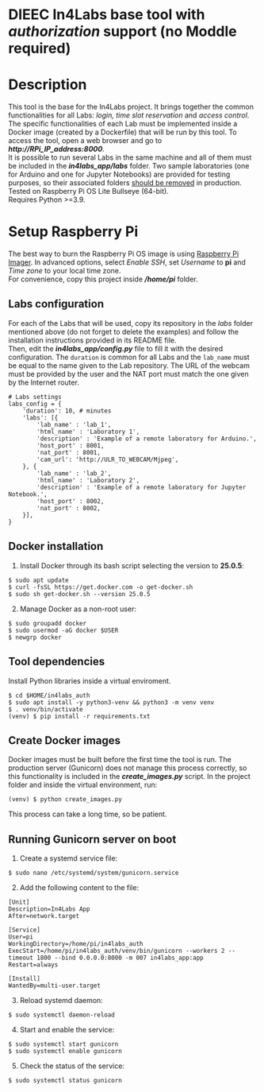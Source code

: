 DIEEC In4Labs base tool with _authorization_ support (no Moddle required)
=====
# Description
This tool is the base for the In4Labs project.
It brings together the common functionalities for all Labs: _login, time slot reservation_ and _access control_. The specific functionalities of each Lab must be implemented inside a Docker image (created by a Dockerfile) that will be run by this tool. To access the tool, open a web browser and go to **_http://RPi_IP_address:8000_**.  
It is possible to run several Labs in the same machine and all of them must be included in the **_in4labs_app/labs_** folder. Two sample laboratories (one for Arduino and one for Jupyter Notebooks) are provided for testing purposes, so their associated folders <ins>should be removed</ins> in production.  
Tested on Raspberry Pi OS Lite Bullseye (64-bit).  
Requires Python >=3.9.

# Setup Raspberry Pi
The best way to burn the Raspberry Pi OS image is using [Raspberry Pi Imager](https://www.raspberrypi.org/software/). In advanced options, select _Enable SSH_, set _Username_ to **pi** and _Time zone_ to your local time zone.  
For convenience, copy this project inside **_/home/pi_** folder.
## Labs configuration
For each of the Labs that will be used, copy its repository in the _labs_ folder mentioned above (do not forget to delete the examples) and follow the installation instructions provided in its README file.  
Then, edit the **_in4labs_app/config.py_** file to fill it with the desired configuration. The `duration` is common for all Labs and the `lab_name` must be equal to the name given to the Lab repository. The URL of the webcam must be provided by the user and the NAT port must match the one given by the Internet router.
```
# Labs settings
labs_config = {
    'duration': 10, # minutes
    'labs': [{
        'lab_name' : 'lab_1',
        'html_name' : 'Laboratory 1',
        'description' : 'Example of a remote laboratory for Arduino.',
        'host_port' : 8001,
        'nat_port' : 8001,
        'cam_url': 'http://ULR_TO_WEBCAM/Mjpeg',
    }, {
        'lab_name' : 'lab_2',
        'html_name' : 'Laboratory 2',
        'description' : 'Example of a remote laboratory for Jupyter Notebook.',
        'host_port' : 8002,
        'nat_port' : 8002,
    }],
}
```
## Docker installation
1. Install Docker through its bash script selecting the version to **25.0.5**:
```
$ sudo apt update
$ curl -fsSL https://get.docker.com -o get-docker.sh
$ sudo sh get-docker.sh --version 25.0.5
```
2. Manage Docker as a non-root user:
``` 
$ sudo groupadd docker
$ sudo usermod -aG docker $USER
$ newgrp docker
```
## Tool dependencies
Install Python libraries inside a virtual enviroment.
```
$ cd $HOME/in4labs_auth
$ sudo apt install -y python3-venv && python3 -m venv venv
$ . venv/bin/activate
(venv) $ pip install -r requirements.txt
```
## Create Docker images
Docker images must be built before the first time the tool is run. The production server (Gunicorn) does not manage this process correctly, so this functionality is included in the **_create_images.py_** script. In the project folder and inside the virtual environment, run:
```
(venv) $ python create_images.py
```
This process can take a long time, so be patient.
## Running Gunicorn server on boot
1. Create a systemd service file:
```
$ sudo nano /etc/systemd/system/gunicorn.service
```
2. Add the following content to the file:
```
[Unit]
Description=In4Labs App
After=network.target

[Service]
User=pi
WorkingDirectory=/home/pi/in4labs_auth
ExecStart=/home/pi/in4labs_auth/venv/bin/gunicorn --workers 2 --timeout 1800 --bind 0.0.0.0:8000 -m 007 in4labs_app:app
Restart=always

[Install]
WantedBy=multi-user.target
```
3. Reload systemd daemon:
```
$ sudo systemctl daemon-reload
```
4. Start and enable the service:
```
$ sudo systemctl start gunicorn
$ sudo systemctl enable gunicorn
```
5. Check the status of the service:
```
$ sudo systemctl status gunicorn
```
